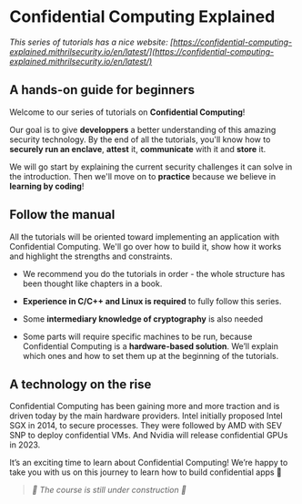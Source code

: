 # Confidential Computing Explained

*This series of tutorials has a nice website: [https://confidential-computing-explained.mithrilsecurity.io/en/latest/](https://confidential-computing-explained.mithrilsecurity.io/en/latest/)*

## A hands-on guide for beginners

Welcome to our series of tutorials on **Confidential Computing**! 

Our goal is to give **developpers** a better understanding of this amazing security technology. By the end of all the tutorials, you'll know how to **securely run an enclave**, **attest** it, **communicate** with it and **store** it.

We will go start by explaining the current security challenges it can solve in the introduction. Then we'll move on to **practice** because we believe in **learning by coding**!

## Follow the manual

All the tutorials will be oriented toward implementing an application with Confidential Computing. We'll go over how to build it, show how it works and highlight the strengths and constraints. 

- We recommend you do the tutorials in order - the whole structure has been thought like chapters in a book. 

- **Experience in C/C++ and Linux is required** to fully follow this series. 

- Some **intermediary knowledge of cryptography** is also needed

- Some parts will require specific machines to be run, because Confidential Computing is a **hardware-based solution**. We’ll explain which ones and how to set them up at the beginning of the tutorials.

## A technology on the rise

Confidential Computing has been gaining more and more traction and is driven today by the main hardware providers. Intel initially proposed Intel SGX in 2014, to secure processes. They were followed by AMD with SEV SNP to deploy confidential VMs. And Nvidia will release confidential GPUs in 2023.

It’s an exciting time to learn about Confidential Computing! We’re happy to take you with us on this journey to learn how to build confidential apps 🚀

> *🚧 The course is still under construction 🚧* 
